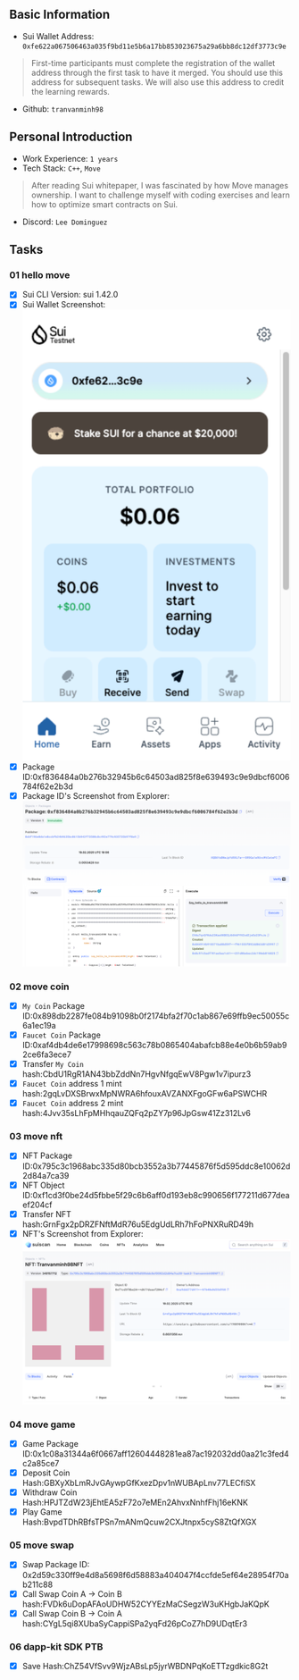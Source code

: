 ## Basic Information
- Sui Wallet Address: `0xfe622a067506463a035f9bd11e5b6a17bb853023675a29a6bb8dc12df3773c9e`
> First-time participants must complete the registration of the wallet address through the first task to have it merged. You should use this address for subsequent tasks. We will also use this address to credit the learning rewards.
- Github: `tranvanminh98`

## Personal Introduction
- Work Experience: `1 years`
- Tech Stack: `C++`, `Move`
> After reading Sui whitepaper, I was fascinated by how Move manages ownership. I want to challenge myself with coding exercises and learn how to optimize smart contracts on Sui.
- Discord: `Lee Dominguez`

## Tasks

### 01 hello move
- [x] Sui CLI Version: sui 1.42.0
- [x] Sui Wallet Screenshot: ![](images/sui_wallet.png)
- [x] Package ID:0xf836484a0b276b32945b6c64503ad825f8e639493c9e9dbcf6006784f62e2b3d
- [x] Package ID's Screenshot from Explorer: ![](images/packageid.png)

### 02 move coin
- [x] `My Coin` Package ID:0x898db2287fe084b91098b0f2174bfa2f70c1ab867e69ffb9ec50055c6a1ec19a
- [x] `Faucet Coin` Package ID:0xaf4db4de6e17998698c563c78b0865404abafcb88e4e0b6b59ab92ce6fa3ece7
- [x] Transfer `My Coin` hash:CbdU1RgR1AN43bbZddNn7HgvNfgqEwV8Pgw1v7ipurz3
- [x] `Faucet Coin` address 1 mint hash:2gqLvDXSBrwxMpNWRA6hfouxAVZANXFgoGFw6aPSWCHR
- [x] `Faucet Coin` address 2 mint hash:4Jvv35sLhFpMHhqauZQFq2pZY7p96JpGsw41Zz312Lv6

### 03 move nft
- [x] NFT Package ID:0x795c3c1968abc335d80bcb3552a3b77445876f5d595ddc8e10062d2d84a7ca39
- [x] NFT Object ID:0xf1cd3f0be24d5fbbe5f29c6b6aff0d193eb8c990656f177211d677deaef204cf
- [x] Transfer NFT hash:GrnFgx2pDRZFNftMdR76u5EdgUdLRh7hFoPNXRuRD49h
- [x] NFT's Screenshot from Explorer: ![](images/nft.png)

### 04 move game
- [x] Game Package ID:0x1c08a31344a6f0667aff12604448281ea87ac192032dd0aa21c3fed4c2a85ce7
- [x] Deposit Coin Hash:GBXyXbLmRJvGAywpGfKxezDpv1nWUBApLnv77LECfiSX
- [x] Withdraw Coin Hash:HPJTZdW23jEhtEA5zF72o7eMEn2AhvxNnhfFhj16eKNK
- [x] Play Game Hash:BvpdTDhRBfsTPSn7mANmQcuw2CXJtnpx5cyS8ZtQfXGX

### 05 move swap
- [x] Swap Package ID: 0x2d59c330ff9e4d8a5698f6d58883a404047f4ccfde5ef64e28954f70ab211c88
- [x] Call Swap Coin A -> Coin B hash:FVDk6uDopAFAoUDHW52CYYEzMaCSegzW3uKHgbJaKQpK
- [x] Call Swap Coin B -> Coin A hash:CYgL5qi8XUbaSyCappiSPa2yqFd26pCoZ7hD9UDqtEr3

### 06 dapp-kit SDK PTB
- [x] Save Hash:ChZ54VfSvv9WjzABsLp5jyrWBDNPqKoETTzgdkic8G2t
